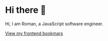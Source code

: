 # Hi there 👋

Hi, I am Roman, a JavaScript software engineer.

[View my frontend bookmars](https://romakuzmenko.notion.site/696133ad01d340ecbc3c2f72bb74c227?v=57b871bd2e4641bdbbede63a07b982ed&pvs=4)

<!--
**kuzmrom7/kuzmrom7** is a ✨ _special_ ✨ repository because its `README.md` (this file) appears on your GitHub profile.

Here are some ideas to get you started:

- 🔭 I’m currently working on ...
- 🌱 I’m currently learning ...
- 👯 I’m looking to collaborate on ...
- 🤔 I’m looking for help with ...
- 💬 Ask me about ...
- 📫 How to reach me: ...
- 😄 Pronouns: ...
- ⚡ Fun fact: ...
-->


